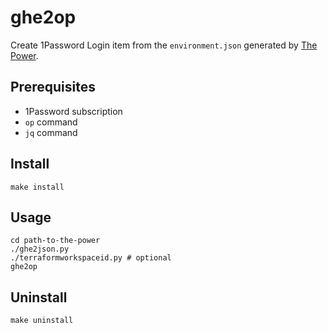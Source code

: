 # ghe2op

Create 1Password Login item from the `environment.json` generated by [The Power](https://github.com/gm3dmo/the-power).

## Prerequisites

- 1Password subscription
- `op` command
- `jq` command

## Install

```
make install
```

## Usage

```
cd path-to-the-power
./ghe2json.py
./terraformworkspaceid.py # optional
ghe2op
```

## Uninstall

```
make uninstall
```
